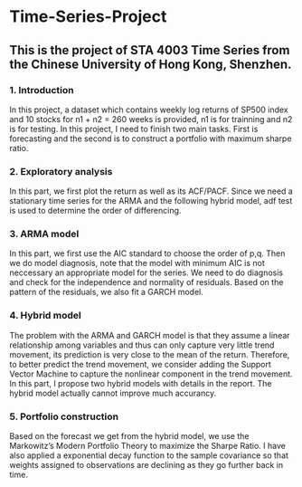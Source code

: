 # Time-Series-Project
## This is the project of STA 4003 Time Series from the Chinese University of Hong Kong, Shenzhen.
### 1. Introduction
In this project, a dataset which contains weekly log
returns of SP500 index and 10 stocks for n1 + n2 = 260 weeks is provided, n1 is for trainning and n2 is for testing.
In this project, I need to finish two main tasks. First is forecasting and the second is to construct a portfolio with maximum sharpe ratio.

### 2. Exploratory analysis
In this part, we first plot the return as well as its ACF/PACF. Since we need a stationary time series for the ARMA and the following hybrid model, adf test is used to determine the order of differencing.
### 3. ARMA model
In this part, we first use the AIC standard to choose the order of p,q. Then we do model diagnosis, note that the model with minimum AIC is not neccessary an appropriate model for the series. We need to do diagnosis and check for the independence and normality of residuals. Based on the pattern of the residuals, we also fit a GARCH model.
### 4. Hybrid model
The problem with the ARMA and GARCH model is that they assume a linear relationship among variables and thus can only capture very little trend movement, its prediction is very close to the mean of the return. Therefore, to better predict the trend movement, we consider adding the Support Vector Machine to capture the nonlinear component in the trend movement.
In this part, I propose two hybrid models with details in the report. The hybrid model actually cannot improve much accurancy.
### 5. Portfolio construction
Based on the forecast we get from the hybrid model, we use the Markowitz’s Modern Portfolio Theory to maximize the Sharpe Ratio. I have also applied a exponential decay function to the sample covariance so that weights assigned to observations are declining as they go further back in time. 
